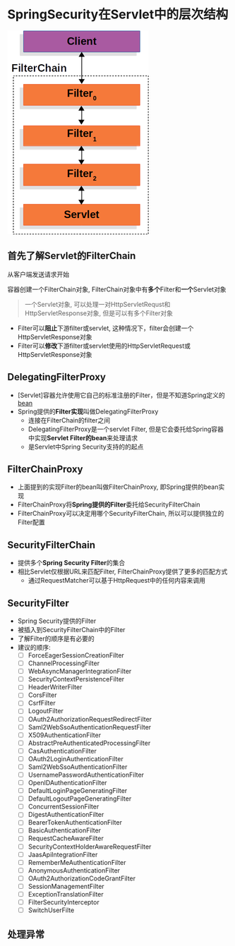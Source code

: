 # SpringSecurity在Servlet中的层次结构 

![filterChain](../../../src/filterchain.png)

## 首先了解Servlet的FilterChain

从客户端发送请求开始

容器创建一个FilterChain对象, FilterChain对象中有**多个**Filter和**一个**Servlet对象

> 一个Servlet对象, 可以处理一对HttpServletRequst和HttpServletResponse对象, 但是可以有多个Filter对象

- Filter可以**阻止**下游filter或servlet, 这种情况下，filter会创建一个HttpServletResponse对象
- Filter可以**修改**下游filter或servlet使用的HttpServletRequest或HttpServletResponse对象

## DelegatingFilterProxy

- [Servlet]容器允许使用它自己的标准注册的Filter，但是不知道Spring定义的[bean](Spring_Component.md)
- Spring提供的**Filter实现**叫做DelegatingFilterProxy
  - 连接在FilterChain的filter之间
  - DelegatingFilterProxy是一个servlet Filter, 但是它会委托给Spring容器中实现**Servlet Filter的bean**来处理请求
  - 是Servlet中Spring Security支持的的起点

## FilterChainProxy

- 上面提到的实现Filter的bean叫做FilterChainProxy, 即Spring提供的bean实现
- FilterChainProxy将**Spring提供的Filter**委托给SecurityFilterChain
- FilterChainProxy可以决定用哪个SecurityFilterChain, 所以可以提供独立的Filter配置

## SecurityFilterChain

- 提供多个**Spring Security Filter**的集合
- 相比Servlet仅根据URL来匹配Filter, FilterChainProxy提供了更多的匹配方式
  - 通过RequestMatcher可以基于HttpRequest中的任何内容来调用

## SecurityFilter

- Spring Security提供的Filter
- 被插入到SecurityFilterChain中的Filter
- 了解Filter的顺序是有必要的
- 建议的顺序: 
  - [ ] ForceEagerSessionCreationFilter
  - [ ] ChannelProcessingFilter
  - [ ] WebAsyncManagerIntegrationFilter
  - [ ] SecurityContextPersistenceFilter
  - [ ] HeaderWriterFilter
  - [ ] CorsFilter
  - [ ] CsrfFilter
  - [ ] LogoutFilter
  - [ ] OAuth2AuthorizationRequestRedirectFilter
  - [ ] Saml2WebSsoAuthenticationRequestFilter
  - [ ] X509AuthenticationFilter
  - [ ] AbstractPreAuthenticatedProcessingFilter
  - [ ] CasAuthenticationFilter
  - [ ] OAuth2LoginAuthenticationFilter
  - [ ] Saml2WebSsoAuthenticationFilter
  - [ ] UsernamePasswordAuthenticationFilter
  - [ ] OpenIDAuthenticationFilter
  - [ ] DefaultLoginPageGeneratingFilter
  - [ ] DefaultLogoutPageGeneratingFilter
  - [ ] ConcurrentSessionFilter
  - [ ] DigestAuthenticationFilter
  - [ ] BearerTokenAuthenticationFilter
  - [ ] BasicAuthenticationFilter
  - [ ] RequestCacheAwareFilter
  - [ ] SecurityContextHolderAwareRequestFilter
  - [ ] JaasApiIntegrationFilter
  - [ ] RememberMeAuthenticationFilter
  - [ ] AnonymousAuthenticationFilter
  - [ ] OAuth2AuthorizationCodeGrantFilter
  - [ ] SessionManagementFilter
  - [ ] ExceptionTranslationFilter
  - [ ] FilterSecurityInterceptor
  - [ ] SwitchUserFilte

## 处理异常